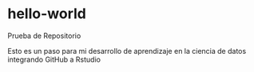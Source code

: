 # hello-world
Prueba de Repositorio

Esto es un paso para mi desarrollo de aprendizaje en la ciencia de datos
integrando GitHub a Rstudio
